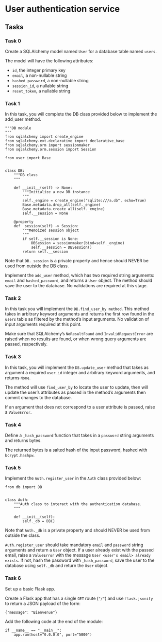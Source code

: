# User authentication service

## Tasks

### Task 0
Create a SQLAlchemy model named `User` for a database table named `users`.

The model will have the following attributes:
- `id`, the integer primary key
- `email`, a non-nullable string
- `hashed_password`, a non-nullable string
- `session_id`, a nullable string
- `reset_token`, a nullable string

### Task 1
In this task, you will complete the DB class provided below to implement the add_user method.
```
"""DB module
"""
from sqlalchemy import create_engine
from sqlalchemy.ext.declarative import declarative_base
from sqlalchemy.orm import sessionmaker
from sqlalchemy.orm.session import Session

from user import Base


class DB:
    """DB class
    """

    def __init__(self) -> None:
        """Initialize a new DB instance
        """
        self._engine = create_engine("sqlite:///a.db", echo=True)
        Base.metadata.drop_all(self._engine)
        Base.metadata.create_all(self._engine)
        self.__session = None

    @property
    def _session(self) -> Session:
        """Memoized session object
        """
        if self.__session is None:
            DBSession = sessionmaker(bind=self._engine)
            self.__session = DBSession()
        return self.__session
```
Note that `DB._session` is a private property and hence should NEVER be used from outside the DB class.

Implement the `add_user` method, which has two required string arguments: `email` and `hashed_password`, and returns a `User` object. The method should save the user to the database. No validations are required at this stage.

### Task 2
In this task you will implement the `DB.find_user_by method`. This method takes in arbitrary keyword arguments and returns the first row found in the `users` table as filtered by the method’s input arguments. No validation of input arguments required at this point.

Make sure that SQLAlchemy’s `NoResultFound` and `InvalidRequestError` are raised when no results are found, or when wrong query arguments are passed, respectively.

### Task 3
In this task, you will implement the `DB.update_user` method that takes as argument a required `user_id` integer and arbitrary keyword arguments, and returns `None`.

The method will use `find_user_by` to locate the user to update, then will update the user’s attributes as passed in the method’s arguments then commit changes to the database.

If an argument that does not correspond to a user attribute is passed, raise a `ValueError`.

### Task 4
Define a `_hash_password` function that takes in a `password` string arguments and returns bytes.

The returned bytes is a salted hash of the input password, hashed with `bcrypt.hashpw`.

### Task 5
Implement the `Auth.register_user` in the `Auth` class provided below:
```
from db import DB


class Auth:
    """Auth class to interact with the authentication database.
    """

    def __init__(self):
        self._db = DB()
```
Note that `Auth._db` is a private property and should NEVER be used from outside the class.

`Auth.register_user` should take mandatory `email` and `password` string arguments and return a `User` object.
If a user already exist with the passed email, raise a `ValueError` with the message `User <user's email> already exists`.
If not, hash the password with `_hash_password`, save the user to the database using `self._db` and return the `User` object.

### Task 6
Set up a basic Flask app.

Create a Flask app that has a single `GET` route (`"/"`) and use `flask.jsonify` to return a JSON payload of the form:
```
{"message": "Bienvenue"}
```

Add the following code at the end of the module:
```
if __name__ == "__main__":
    app.run(host="0.0.0.0", port="5000")
```
